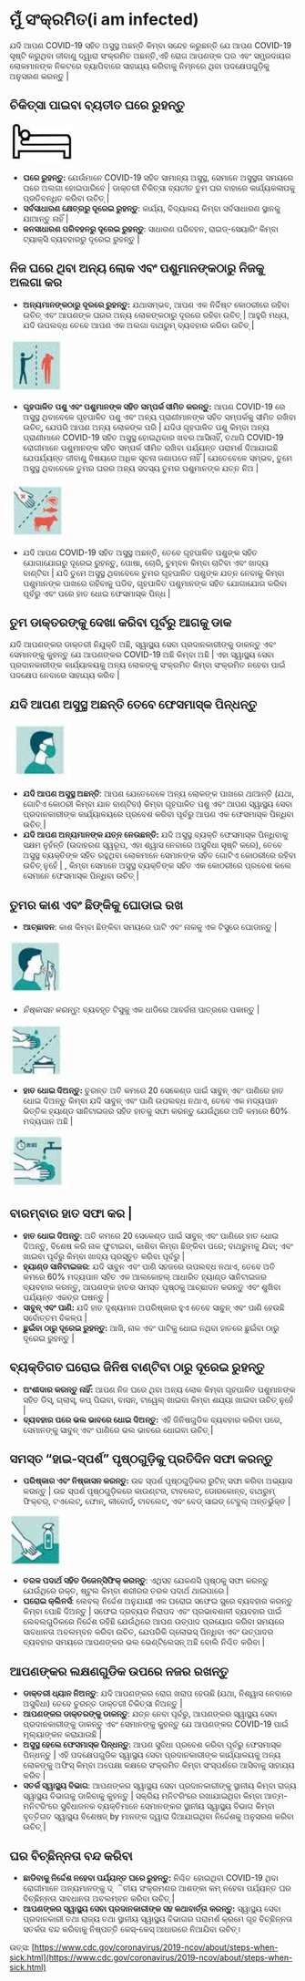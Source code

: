 # ମୁଁ ସଂକ୍ରମିତ\(i am infected\)

 ଯଦି ଆପଣ COVID-19 ସହିତ ଅସୁସ୍ଥ ଅଛନ୍ତି କିମ୍ବା ସନ୍ଦେହ କରୁଛନ୍ତି ଯେ ଆପଣ COVID-19 ସୃଷ୍ଟି କରୁଥିବା ଜୀବାଣୁ ଦ୍ୱାରା ସଂକ୍ରମିତ ଅଛନ୍ତି,ଏହି ରୋଗ ଆପଣଙ୍କ ଘର ଏବଂ ସମ୍ପ୍ରଦାୟର ଲୋକମାନଙ୍କ ନିକଟରେ ବ୍ୟାପିବାରେ ସାହାଯ୍ୟ କରିବାକୁ ନିମ୍ନରେ ଥିବା ପଦକ୍ଷେପଗୁଡ଼ିକୁ ଅନୁସରଣ କରନ୍ତୁ \|

## ଚିକିତ୍ସା ପାଇବା ବ୍ୟତୀତ ଘରେ ରୁହନ୍ତୁ 

![](../.gitbook/assets/4.JPG)

* **ଘରେ ରୁହନ୍ତୁ:** ଯେଉଁମାନେ COVID-19 ସହିତ ସାମାନ୍ୟ ଅସୁସ୍ଥ, ସେମାନେ ଅସୁସ୍ଥତା ସମୟରେ ଘରେ ଅଲଗା ହୋଇପାରିବେ \| ଡାକ୍ତରୀ ଚିକିତ୍ସା ବ୍ୟତୀତ ତୁମ ଘର ବାହାରେ କାର୍ଯ୍ୟକଳାପକୁ ପ୍ରତିବନ୍ଧିତ କରିବା ଉଚିତ୍ \|
* **ସର୍ବସାଧାରଣ କ୍ଷେତ୍ରରୁ ଦୂରେଇ ରୁହନ୍ତୁ**: କାର୍ଯ୍ୟ, ବିଦ୍ୟାଳୟ କିମ୍ବା ସର୍ବସାଧାରଣ ସ୍ଥାନକୁ ଯାଆନ୍ତୁ ନାହିଁ \| 
* **ଜନସାଧାରଣ ପରିବହନରୁ ଦୂରେଇ ରୁହନ୍ତୁ**: ସାଧାରଣ ପରିବହନ, ରାଇଡ୍-ସେୟାରିଂ କିମ୍ବା ଟ୍ୟାକ୍ସି ବ୍ୟବହାରରୁ ଦୂରେଇ ରୁହନ୍ତୁ \| 

## ନିଜ ଘରେ ଥିବା ଅନ୍ୟ ଲୋକ ଏବଂ ପଶୁମାନଙ୍କଠାରୁ ନିଜକୁ ଅଲଗା କର

* **ଅନ୍ୟମାନଙ୍କଠାରୁ ଦୂରରେ ରୁହନ୍ତୁ:** ଯଥାସମ୍ଭବ, ଆପଣ ଏକ ନିର୍ଦ୍ଦିଷ୍ଟ କୋଠରୀରେ ରହିବା ଉଚିତ୍ ଏବଂ ଆପଣଙ୍କ ଘରର ଅନ୍ୟ ଲୋକଙ୍କଠାରୁ ଦୂରରେ ରହିବା ଉଚିତ୍ \| ଆହୁରି ମଧ୍ୟ, ଯଦି ଉପଲବ୍ଧ ତେବେ ଆପଣ ଏକ ଅଲଗା ବାଥରୁମ୍ ବ୍ୟବହାର କରିବା ଉଚିତ୍ \| 

![](../.gitbook/assets/p4.JPG)

* **ଗୃହପାଳିତ ପଶୁ ଏବଂ ପଶୁମାନଙ୍କ ସହିତ ସମ୍ପର୍କ ସୀମିତ କରନ୍ତୁ:** ଆପଣ COVID-19 ରେ ଅସୁସ୍ଥ ଥିବାବେଳେ ଗୃହପାଳିତ ପଶୁ ଏବଂ ଅନ୍ୟ ପ୍ରାଣୀମାନଙ୍କ ସହିତ ସମ୍ପର୍କକୁ ସୀମିତ ରଖିବା ଉଚିତ୍, ଯେପରି ଆପଣ ଅନ୍ୟ ଲୋକଙ୍କ ପରି \| ଯଦିଓ ଗୃହପାଳିତ ପଶୁ କିମ୍ବା ଅନ୍ୟ ପ୍ରାଣୀମାନେ COVID-19 ସହିତ ଅସୁସ୍ଥ ହୋଇଥିବାର ଖବର ଆସିନାହିଁ, ତଥାପି COVID-19 ରୋଗୀମାନେ ପଶୁମାନଙ୍କ ସହିତ ସମ୍ପର୍କ ସୀମିତ ରଖିବା ପର୍ଯ୍ୟନ୍ତ ପରାମର୍ଶ ଦିଆଯାଇଛି ଯେପର୍ଯ୍ୟନ୍ତ ଜୀବାଣୁ ବିଷୟରେ ଅଧିକ ସୂଚନା ଜଣାପଡେ ନାହିଁ \| ଯେତେବେଳେ ସମ୍ଭବ, ତୁମେ ଅସୁସ୍ଥ ଥିବାବେଳେ ତୁମର ଘରର ଅନ୍ୟ ସଦସ୍ୟ ତୁମର ପଶୁମାନଙ୍କ ଯତ୍ନ ନିଅ \| 

![](../.gitbook/assets/p6.JPG)

* ଯଦି ଆପଣ COVID-19 ସହିତ ଅସୁସ୍ଥ ଅଛନ୍ତି, ତେବେ ଗୃହପାଳିତ ପଶୁଙ୍କ ସହିତ ଯୋଗାଯୋଗରୁ ଦୂରେଇ ରୁହନ୍ତୁ, ପୋଷା, ଚୋରି, ଚୁମ୍ବନ କିମ୍ବା ଚାଟିବା ଏବଂ ଖାଦ୍ୟ ବାଣ୍ଟିବା \| ଯଦି ତୁମେ ଅସୁସ୍ଥ ଥିବାବେଳେ ତୁମର ଗୃହପାଳିତ ପଶୁଙ୍କ ଯତ୍ନ ନେବାକୁ କିମ୍ବା ପଶୁମାନଙ୍କ ପାଖରେ ରହିବାକୁ ପଡିବ, ଗୃହପାଳିତ ପଶୁମାନଙ୍କ ସହିତ ଯୋଗାଯୋଗ କରିବା ପୂର୍ବରୁ ଏବଂ ପରେ ହାତ ଧୋଇ ଫେସମାସ୍କ ପିନ୍ଧ \| 

## ତୁମ ଡାକ୍ତରଙ୍କୁ ଦେଖା କରିବା ପୂର୍ବରୁ ଆଗକୁ ଡାକ  

ଯଦି ଆପଣଙ୍କର ଡାକ୍ତରୀ ନିଯୁକ୍ତି ଅଛି, ସ୍ୱାସ୍ଥ୍ୟ ସେବା ପ୍ରଦାନକାରୀଙ୍କୁ ଡାକନ୍ତୁ ଏବଂ ସେମାନଙ୍କୁ କୁହନ୍ତୁ ଯେ ଆପଣଙ୍କର COVID-19 ଅଛି କିମ୍ବା ଅଛି \| ଏହା ସ୍ୱାସ୍ଥ୍ୟ ସେବା ପ୍ରଦାନକାରୀଙ୍କ କାର୍ଯ୍ୟାଳୟକୁ ଅନ୍ୟ ଲୋକଙ୍କୁ ସଂକ୍ରମିତ କିମ୍ବା ସଂକ୍ରମିତ ନହେବା ପାଇଁ ପଦକ୍ଷେପ ନେବାରେ ସାହାଯ୍ୟ କରିବ \| 

## ଯଦି ଆପଣ ଅସୁସ୍ଥ ଅଛନ୍ତି ତେବେ ଫେସମାସ୍କ ପିନ୍ଧନ୍ତୁ 

![](../.gitbook/assets/p2.JPG)

* **ଯଦି ଆପଣ ଅସୁସ୍ଥ ଅଛନ୍ତି**: ଆପଣ ଯେତେବେଳେ ଅନ୍ୟ ଲୋକଙ୍କ ପାଖରେ ଥାଆନ୍ତି \(ଯଥା, ଗୋଟିଏ କୋଠରୀ କିମ୍ବା ଯାନ ବାଣ୍ଟିବା\) କିମ୍ବା ଗୃହପାଳିତ ପଶୁ ଏବଂ ଆପଣ ସ୍ୱାସ୍ଥ୍ୟ ସେବା ପ୍ରଦାନକାରୀଙ୍କ କାର୍ଯ୍ୟାଳୟରେ ପ୍ରବେଶ କରିବା ପୂର୍ବରୁ ଆପଣ ଏକ ଫେସମାସ୍କ ପିନ୍ଧିବା ଉଚିତ୍ \| 
* **ଯଦି ଆପଣ ଅନ୍ୟମାନଙ୍କ ଯତ୍ନ ନେଉଛନ୍ତି:** ଯଦି ଅସୁସ୍ଥ ବ୍ୟକ୍ତି ଫେସମାସ୍କ ପିନ୍ଧିବାକୁ ସକ୍ଷମ ନୁହଁନ୍ତି \(ଉଦାହରଣ ସ୍ୱରୂପ, ଏହା ଶ୍ୱାସ ନେବାରେ ଅସୁବିଧା ସୃଷ୍ଟି କରେ\), ତେବେ ଅସୁସ୍ଥ ବ୍ୟକ୍ତିଙ୍କ ସହିତ ରହୁଥିବା ଲୋକମାନେ ସେମାନଙ୍କ ସହିତ ଗୋଟିଏ କୋଠରୀରେ ରହିବା ଉଚିତ୍ ନୁହେଁ \| , କିମ୍ବା ସେମାନେ ଅସୁସ୍ଥ ବ୍ୟକ୍ତିଙ୍କ ସହିତ ଏକ କୋଠରୀରେ ପ୍ରବେଶ କଲେ ସେମାନେ ଫେସମାସ୍କ ପିନ୍ଧିବା ଉଚିତ୍ \| 

## ତୁମର କାଶ ଏବଂ ଛିଙ୍କିକୁ ଘୋଡାଇ ରଖ 

* **ଆଚ୍ଛାଦନ**: କାଶ କିମ୍ବା ଛିଙ୍କିବା ସମୟରେ ପାଟି ଏବଂ ନାକକୁ ଏକ ଟିସୁରେ ଘୋଡାନ୍ତୁ \|

![](../.gitbook/assets/i2.JPG)

* _ନିଷ୍କାସନ କରନ୍ତୁ:_ ବ୍ୟବହୃତ ଟିସୁକୁ ଏକ ଧାଡିରେ ଆବର୍ଜନା ପାତ୍ରରେ ପକାନ୍ତୁ \| 

![](../.gitbook/assets/w2.JPG)

* **ହାତ ଧୋଇ ଦିଅନ୍ତୁ:** ତୁରନ୍ତ ଅତି କମରେ 20 ସେକେଣ୍ଡ ପାଇଁ ସାବୁନ୍ ଏବଂ ପାଣିରେ ହାତ ଧୋଇ ଦିଅନ୍ତୁ କିମ୍ବା ଯଦି ସାବୁନ୍ ଏବଂ ପାଣି ଉପଲବ୍ଧ ନଥାଏ, ତେବେ ଏକ ମଦ୍ୟପାନ ଭିତ୍ତିକ ହ୍ୟାଣ୍ଡ ସାନିଟାଇଜର ସହିତ ହାତକୁ ସଫା କରନ୍ତୁ ଯେଉଁଥିରେ ଅତି କମରେ 60% ମଦ୍ୟପାନ ଅଛି \| 

![](../.gitbook/assets/p3.JPG)

## ବାରମ୍ବାର ହାତ ସଫା କର \| 

* **ହାତ ଧୋଇ ଦିଅନ୍ତୁ**: ଅତି କମରେ 20 ସେକେଣ୍ଡ ପାଇଁ ସାବୁନ୍ ଏବଂ ପାଣିରେ ହାତ ଧୋଇ ଦିଅନ୍ତୁ, ବିଶେଷ କରି ନାକ ଫୁଟାଇବା, କାଶିବା କିମ୍ବା ଛିଙ୍କିବା ପରେ; ବାଥରୁମକୁ ଯିବା; ଏବଂ ଖାଇବା ପୂର୍ବରୁ କିମ୍ବା ଖାଦ୍ୟ ପ୍ରସ୍ତୁତ କରିବା ପୂର୍ବରୁ \| 
* **ହ୍ୟାଣ୍ଡ ସାନିଟାଇଜର**: ଯଦି ସାବୁନ ଏବଂ ପାଣି ସହଜରେ ଉପଲବ୍ଧ ନଥାଏ, ତେବେ ଅତି କମରେ 60% ମଦ୍ୟପାନ ସହିତ ଏକ ଆଲକୋହଲ୍ ଆଧାରିତ ହ୍ୟାଣ୍ଡ ସାନିଟାଇଜର ବ୍ୟବହାର କରନ୍ତୁ, ଆପଣଙ୍କ ହାତର ସମସ୍ତ ପୃଷ୍ଠକୁ ଆଚ୍ଛାଦନ କରନ୍ତୁ ଏବଂ ଶୁଖିବା ପର୍ଯ୍ୟନ୍ତ ଏକତ୍ର ଘଷନ୍ତୁ \|
* **ସାବୁନ୍ ଏବଂ ପାଣି:** ଯଦି ହାତ ଦୃଶ୍ୟମାନ ଅପରିଷ୍କାର ହୁଏ ତେବେ ସାବୁନ୍ ଏବଂ ପାଣି ହେଉଛି ସର୍ବୋତ୍ତମ ବିକଳ୍ପ \| 
* **ଛୁଇଁବା ଠାରୁ ଦୂରେଇ ରୁହନ୍ତୁ:** ଆଖି, ନାକ ଏବଂ ପାଟିକୁ ଧୋଇ ନଥିବା ହାତରେ ଛୁଇଁବା ଠାରୁ ଦୂରେଇ ରୁହନ୍ତୁ \| 

## ବ୍ୟକ୍ତିଗତ ଘରୋଇ ଜିନିଷ ବାଣ୍ଟିବା ଠାରୁ ଦୂରେଇ ରୁହନ୍ତୁ 

* **ଅଂଶୀଦାର କରନ୍ତୁ ନାହିଁ:** ଆପଣ ନିଜ ଘରେ ଥିବା ଅନ୍ୟ ଲୋକ କିମ୍ବା ଗୃହପାଳିତ ପଶୁମାନଙ୍କ ସହିତ ଡିସ୍, ଗ୍ଲାସ୍, କପ୍ ପିଇବା, ବାସନ, ଟାୱେଲ୍ ଖାଇବା କିମ୍ବା ଶଯ୍ୟା ଖାଇବା ଉଚିତ୍ ନୁହେଁ \| 
* **ବ୍ୟବହାର ପରେ ଭଲ ଭାବରେ ଧୋଇ ଦିଅନ୍ତୁ:** ଏହି ଜିନିଷଗୁଡିକ ବ୍ୟବହାର କରିବା ପରେ, ସେମାନଙ୍କୁ ସାବୁନ୍ ଏବଂ ପାଣିରେ ଭଲ ଭାବରେ ଧୋଇବା ଉଚିତ୍ \| 

## ସମସ୍ତ “ହାଇ-ସ୍ପର୍ଶ” ପୃଷ୍ଠଗୁଡ଼ିକୁ ପ୍ରତିଦିନ ସଫା କରନ୍ତୁ 

* **ପରିଷ୍କାର ଏବଂ ନିଷ୍କାସନ କରନ୍ତୁ:** ଉଚ୍ଚ ସ୍ପର୍ଶ ପୃଷ୍ଠଗୁଡ଼ିକର ରୁଟିନ୍ ସଫା କରିବା ଅଭ୍ୟାସ କରନ୍ତୁ \|  ଉଚ୍ଚ ସ୍ପର୍ଶ ପୃଷ୍ଠଗୁଡ଼ିକରେ କାଉଣ୍ଟର, ଟାବଲେଟ୍, ଡୋରକୋନ୍ବ, ବାଥରୁମ୍ ଫିକ୍ଚର୍, ଟଏଲେଟ୍, ଫୋନ୍, କୀବୋର୍ଡ୍, ଟାବଲେଟ୍, ଏବଂ ବେଡ୍ ସାଇଡ୍ ଟେବୁଲ୍ ଅନ୍ତର୍ଭୁକ୍ତ \| 

![](../.gitbook/assets/i3.JPG)

* **ତରଳ ପଦାର୍ଥ ସହିତ ଡିଜେନ୍ସିଫିକ୍ କରନ୍ତୁ**: ଏଥିସହ ଯେକଣସି ପୃଷ୍ଠକୁ ସଫା କରନ୍ତୁ ଯେଉଁଥିରେ ରକ୍ତ, ଷ୍ଟୁଲ କିମ୍ବା ଶରୀରର ତରଳ ପଦାର୍ଥ ଥାଇପାରେ \| 
* **ଘରୋଇ କ୍ଲିନର୍ସ**: ଲେବଲ୍ ନିର୍ଦ୍ଦେଶ ଅନୁଯାୟୀ ଏକ ଘରୋଇ ସଫେଇ ସ୍ପ୍ରେ ବ୍ୟବହାର କରନ୍ତୁ କିମ୍ବା ପୋଛି ଦିଅନ୍ତୁ \| ସଫେଇ ଦ୍ରବ୍ୟର ନିରାପଦ ଏବଂ ପ୍ରଭାବଶାଳୀ ବ୍ୟବହାର ପାଇଁ ଲେବଲଗୁଡିକରେ ନିର୍ଦ୍ଦେଶ ରହିଛି ଯେଉଁଥିରେ ଆପଣ ଉତ୍ପାଦ ପ୍ରୟୋଗ କରିବା ସମୟରେ ସାବଧାନତା ଅବଲମ୍ବନ କରିବା ଉଚିତ, ଯେପରିକି ଗ୍ଲୋଭସ୍ ପିନ୍ଧିବା ଏବଂ ଉତ୍ପାଦର ବ୍ୟବହାର ସମୟରେ ଆପଣଙ୍କର ଭଲ ଭେଣ୍ଟିଲେସନ୍ ଅଛି ବୋଲି ନିଶ୍ଚିତ କରିବା \| 

## ଆପଣଙ୍କର ଲକ୍ଷଣଗୁଡିକ ଉପରେ ନଜର ରଖନ୍ତୁ 

* **ଡାକ୍ତରୀ ଧ୍ୟାନ ନିଅନ୍ତୁ**: ଯଦି ଆପଣଙ୍କର ରୋଗ ଖରାପ ହେଉଛି \(ଯଥା, ନିଶ୍ୱାସ ନେବାରେ ଅସୁବିଧା\) ତେବେ ତୁରନ୍ତ ଡାକ୍ତରୀ ଚିକିତ୍ସା ନିଅନ୍ତୁ \| 
* **ଆପଣଙ୍କର ଡାକ୍ତରଙ୍କୁ ଡାକନ୍ତୁ**: ଯତ୍ନ ନେବା ପୂର୍ବରୁ, ଆପଣଙ୍କର ସ୍ୱାସ୍ଥ୍ୟ ସେବା ପ୍ରଦାନକାରୀଙ୍କୁ ଡାକନ୍ତୁ ଏବଂ ସେମାନଙ୍କୁ କୁହନ୍ତୁ ଯେ ଆପଣଙ୍କର COVID-19 ପାଇଁ ମୂଲ୍ୟାଙ୍କନ କରାଯାଉଛି \| 
* **ଅସୁସ୍ଥ ହେଲେ ଫେସମାସ୍କ ପିନ୍ଧନ୍ତୁ**: ଆପଣ ସୁବିଧା ପ୍ରବେଶ କରିବା ପୂର୍ବରୁ ଫେସମାସ୍କ ପିନ୍ଧନ୍ତୁ \| ଏହି ପଦକ୍ଷେପଗୁଡିକ ସ୍ୱାସ୍ଥ୍ୟ ସେବା ପ୍ରଦାନକାରୀଙ୍କ କାର୍ଯ୍ୟାଳୟକୁ ଅନ୍ୟ ଲୋକଙ୍କୁ ଅଫିସ୍ କିମ୍ବା ଅପେକ୍ଷା କକ୍ଷରେ ସଂକ୍ରମିତ କିମ୍ବା ସଂସ୍ପର୍ଶରେ ଆସିବାକୁ ସାହାଯ୍ୟ କରିବ \| 
* **ସତର୍କ ସ୍ୱାସ୍ଥ୍ୟ ବିଭାଗ**: ଆପଣଙ୍କର ସ୍ୱାସ୍ଥ୍ୟ ସେବା ପ୍ରଦାନକାରୀଙ୍କୁ ସ୍ଥାନୀୟ କିମ୍ବା ରାଜ୍ୟ ସ୍ୱାସ୍ଥ୍ୟ ବିଭାଗକୁ ଡାକିବାକୁ କୁହନ୍ତୁ \| ସକ୍ରିୟ ମନିଟରିଂରେ ରଖାଯାଇଥିବା କିମ୍ବା ଆତ୍ମ-ମନିଟରିଂରେ ସୁବିଧାଜନକ ବ୍ୟକ୍ତିମାନେ ସେମାନଙ୍କର ସ୍ଥାନୀୟ ସ୍ୱାସ୍ଥ୍ୟ ବିଭାଗ କିମ୍ବା ବୃତ୍ତିଗତ ସ୍ୱାସ୍ଥ୍ୟ ବିଶେଷଜ୍ by ମାନଙ୍କ ଦ୍ୱାରା ଦିଆଯାଇଥିବା ନିର୍ଦ୍ଦେଶକୁ ଅନୁସରଣ କରିବା ଉଚିତ୍ \| 

## ଘର ବିଚ୍ଛିନ୍ନତା ବନ୍ଦ କରିବା 

* **ଛାଡିବାକୁ ନିର୍ଦ୍ଦେଶ ନହେବା ପର୍ଯ୍ୟନ୍ତ ଘରେ ରୁହନ୍ତୁ:** ନିଶ୍ଚିତ ହୋଇଥିବା COVID-19 ଥିବା ରୋଗୀମାନେ ଅନ୍ୟମାନଙ୍କୁ ଦ୍ ିତୀୟ ସଂକ୍ରମଣର ଆଶଙ୍କା କମ୍ ନହେବା ପର୍ଯ୍ୟନ୍ତ ଘର ବିଚ୍ଛିନ୍ନତା ସାବଧାନତା ଅବଲମ୍ବନ କରିବା ଉଚିତ୍ \| 
* **ଆପଣଙ୍କର ସ୍ୱାସ୍ଥ୍ୟ ସେବା ପ୍ରଦାନକାରୀଙ୍କ ସହ କଥାବାର୍ତ୍ତା କରନ୍ତୁ:** ସ୍ୱାସ୍ଥ୍ୟ ସେବା ପ୍ରଦାନକାରୀ ତଥା ରାଜ୍ୟ ତଥା ସ୍ଥାନୀୟ ସ୍ୱାସ୍ଥ୍ୟ ବିଭାଗର ପରାମର୍ଶ କ୍ରମେ ଗୃହ ବିଚ୍ଛିନ୍ନତା ସତର୍କତା ବନ୍ଦ କରିବାକୁ ନିଷ୍ପତ୍ତି କେସ୍-କେସ୍ ଆଧାରରେ ନିଆଯିବା ଉଚିତ୍।

 ଉତ୍ସ: [https://www.cdc.gov/coronavirus/2019-ncov/about/steps-when-sick.html](https://www.cdc.gov/coronavirus/2019-ncov/about/steps-when-sick.html)

